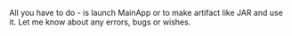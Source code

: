 All you have to do - is launch MainApp or to make artifact like JAR and use it. 
Let me know about any errors, bugs or wishes.
